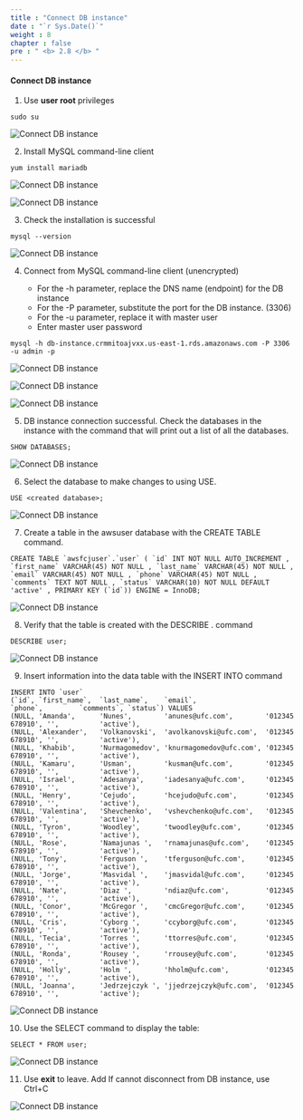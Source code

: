 ```yaml
---
title : "Connect DB instance"
date : "`r Sys.Date()`"
weight : 8
chapter : false
pre : " <b> 2.8 </b> "
---
```


#### Connect DB instance

1. Use **user root** privileges

```
sudo su
```

![Connect DB instance](/images/8/0001.png?featherlight=false&width=90pc)

2. Install MySQL command-line client

```
yum install mariadb
```

![Connect DB instance](/images/8/0002.png?featherlight=false&width=90pc)

![Connect DB instance](/images/8/0003.png?featherlight=false&width=90pc)

3. Check the installation is successful

```
mysql --version
```

![Connect DB instance](/images/8/0004.png?featherlight=false&width=90pc)

4. Connect from MySQL command-line client (unencrypted)

   - For the -h parameter, replace the DNS name (endpoint) for the DB instance
   - For the -P parameter, substitute the port for the DB instance. (3306)
   - For the -u parameter, replace it with master user
   - Enter master user password

```
mysql -h db-instance.crmmitoajvxx.us-east-1.rds.amazonaws.com -P 3306 -u admin -p
```

![Connect DB instance](/images/8/0005.png?featherlight=false&width=90pc)

![Connect DB instance](/images/8/0006.png?featherlight=false&width=90pc)

![Connect DB instance](/images/8/0007.png?featherlight=false&width=90pc)

5. DB instance connection successful. Check the databases in the instance with the command that will print out a list of all the databases.

```
SHOW DATABASES;
```

![Connect DB instance](/images/8/0008.png?featherlight=false&width=90pc)


6. Select the database to make changes to using USE.

```
USE <created database>;
```
![Connect DB instance](/images/8/0009.png?featherlight=false&width=90pc)


7. Create a table in the awsuser database with the CREATE TABLE command.

```
CREATE TABLE `awsfcjuser`.`user` ( `id` INT NOT NULL AUTO_INCREMENT , `first_name` VARCHAR(45) NOT NULL , `last_name` VARCHAR(45) NOT NULL , `email` VARCHAR(45) NOT NULL , `phone` VARCHAR(45) NOT NULL , `comments` TEXT NOT NULL , `status` VARCHAR(10) NOT NULL DEFAULT 'active' , PRIMARY KEY (`id`)) ENGINE = InnoDB;
```
![Connect DB instance](/images/8/00010.png?featherlight=false&width=90pc)

8. Verify that the table is created with the DESCRIBE . command

```
DESCRIBE user;
```

![Connect DB instance](/images/8/00011.png?featherlight=false&width=90pc)

9. Insert information into the data table with the INSERT INTO command

```
INSERT INTO `user` 
(`id`, `first_name`,  `last_name`,    `email`,                 `phone`,         `comments`, `status`) VALUES
(NULL, 'Amanda',      'Nunes',        'anunes@ufc.com',        '012345 678910', '',          'active'),
(NULL, 'Alexander',   'Volkanovski',  'avolkanovski@ufc.com',  '012345 678910', '',          'active'),
(NULL, 'Khabib',      'Nurmagomedov', 'knurmagomedov@ufc.com', '012345 678910', '',          'active'),
(NULL, 'Kamaru',      'Usman',        'kusman@ufc.com',        '012345 678910', '',          'active'),
(NULL, 'Israel',      'Adesanya',     'iadesanya@ufc.com',     '012345 678910', '',          'active'),
(NULL, 'Henry',       'Cejudo',       'hcejudo@ufc.com',       '012345 678910', '',          'active'),
(NULL, 'Valentina',   'Shevchenko',   'vshevchenko@ufc.com',   '012345 678910', '',          'active'),
(NULL, 'Tyron',       'Woodley',      'twoodley@ufc.com',      '012345 678910', '',          'active'),
(NULL, 'Rose',        'Namajunas ',   'rnamajunas@ufc.com',    '012345 678910', '',          'active'),
(NULL, 'Tony',        'Ferguson ',    'tferguson@ufc.com',     '012345 678910', '',          'active'),
(NULL, 'Jorge',       'Masvidal ',    'jmasvidal@ufc.com',     '012345 678910', '',          'active'),
(NULL, 'Nate',        'Diaz ',        'ndiaz@ufc.com',         '012345 678910', '',          'active'),
(NULL, 'Conor',       'McGregor ',    'cmcGregor@ufc.com',     '012345 678910', '',          'active'),
(NULL, 'Cris',        'Cyborg ',      'ccyborg@ufc.com',       '012345 678910', '',          'active'),
(NULL, 'Tecia',       'Torres ',      'ttorres@ufc.com',       '012345 678910', '',          'active'),
(NULL, 'Ronda',       'Rousey ',      'rrousey@ufc.com',       '012345 678910', '',          'active'),
(NULL, 'Holly',       'Holm ',        'hholm@ufc.com',         '012345 678910', '',          'active'),
(NULL, 'Joanna',      'Jedrzejczyk ', 'jjedrzejczyk@ufc.com',  '012345 678910', '',          'active');
```


![Connect DB instance](/images/8/00012.png?featherlight=false&width=90pc)

10. Use the SELECT command to display the table:

```
SELECT * FROM user;
```


![Connect DB instance](/images/8/00013.png?featherlight=false&width=90pc)

11. Use **exit** to leave. Add If cannot disconnect from DB instance, use Ctrl+C


![Connect DB instance](/images/8/00014.png?featherlight=false&width=90pc)